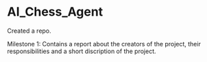 # AI_Chess_Agent


Created a repo.

Milestone 1: Contains a report about the creators of the project, their responsibilities and a short discription of the project.
